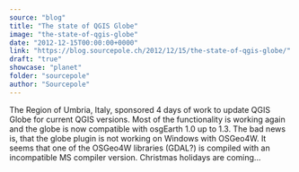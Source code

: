 ```yaml
---
source: "blog"
title: "The state of QGIS Globe"
image: "the-state-of-qgis-globe"
date: "2012-12-15T00:00:00+0000"
link: "https://blog.sourcepole.ch/2012/12/15/the-state-of-qgis-globe/"
draft: "true"
showcase: "planet"
folder: "sourcepole"
author: "Sourcepole"
---
```


The Region of Umbria, Italy, sponsored 4 days of work to update QGIS Globe for current QGIS versions. Most of the functionality is working again and the globe is now compatible with osgEarth 1.0 up to 1.3. The bad news is, that the globe plugin is not working on Windows with OSGeo4W. It seems that one of the OSGeo4W libraries (GDAL?) is compiled with an incompatible MS compiler version. Christmas holidays are coming&hellip;
